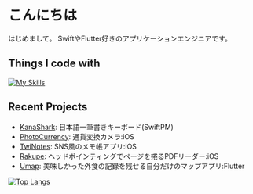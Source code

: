 # こんにちは

はじめまして。
SwiftやFlutter好きのアプリケーションエンジニアです。

## Things I code with
[![My Skills](https://skillicons.dev/icons?i=swift,flutter,kotlin,apple,dart,java,androidstudio,py,opencv,flask,discord,c,cpp,arduino,git,ruby,rails,js,vue,react,vscode,md)](https://skillicons.dev)

## Recent Projects
- [KanaShark](https://github.com/toyoshin5/KanaShark): 日本語一筆書きキーボード(SwiftPM)
- [PhotoCurrency](https://apps.apple.com/jp/app/photocurrency-%E9%80%9A%E8%B2%A8%E5%A4%89%E6%8F%9B%E3%82%AB%E3%83%A1%E3%83%A9/id6479285476): 通貨変換カメラ:iOS
- [TwiNotes](https://apps.apple.com/jp/app/twinotes-sns%E9%A2%A8%E3%83%A1%E3%83%A2/id1583565949): SNS風のメモ帳アプリ:iOS
- [Rakupe](https://github.com/toyoshin5/Rakupe): ヘッドポインティングでページを捲るPDFリーダー:iOS
- [Umap](https://github.com/jphacks/SP_2303): 美味しかった外食の記録を残せる自分だけのマップアプリ:Flutter


[![Top Langs](https://github-readme-stats.vercel.app/api/top-langs/?username=toyoshin5&show_icons=true&layout=compact&&hide=html,cmake&langs_count=10&count_weight=1)](https://github.com/mo-ri-regen/github-readme-stats)
<!--
**toyoshin5/toyoshin5** is a ✨ _special_ ✨ repository because its `README.md` (this file) appears on your GitHub profile.

Here are some ideas to get you started:

- 🔭 I’m currently working on ...
- 🌱 I’m currently learning ...
- 👯 I’m looking to collaborate on ...
- 🤔 I’m looking for help with ...
- 💬 Ask me about ...
- 📫 How to reach me: ...
- 😄 Pronouns: ...
- ⚡ Fun fact: ...
-->
